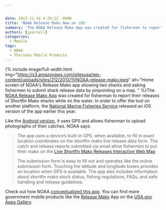 ```yaml
---


date: 2013-11-14 4:29:12 -0400
title: 'NOAA Release Mako Now on iOS'
summary: 'The NOAA Release Mako App was created for fisherman to report their releases of Shortfin Mako sharks while on the water. In order to offer the tool on another'
authors: [jparcell]
categories:
  - Mobile
tags:
  - NOAA
  - Thursday Mobile Products
---
```



{% include image/full-width.html img="https://s3.amazonaws.com/sitesusa/wp-content/uploads/sites/212/2013/11/NOAA-release-mako.jpeg" alt="Home screen of NOAA's Release Mako app showing two sharks and asking fishermen to submit shark release data by pinpointing on a map. " %}The [NOAA Release Mako App](http://www.nmfs.noaa.gov/sfa/hms/shortfinmako/mako_app.html) was created for fisherman to report their releases of Shortfin Mako sharks while on the water. In order to offer the tool on another platform, the [National Marine Fisheries Service](http://www.nmfs.noaa.gov/) released an iOS version of the app earlier this year.

Like the [Android version](https://www.WHATEVER/2012/04/26/noaas-release-mako-app/ "NOAA’s Release Mako App"), it uses GPS and allows fisherman to upload photographs of their catches. NOAA says:

> The app uses a device&#8217;s built-in GPS, when available, to fill in exact location coordinates on the shortfin mako live release data form. The catch and release reports submitted via email allow fishermen to put their mako on the [Live Shortfin Mako Releases Interactive Web Map](http://www.nmfs.noaa.gov/sfa/hms/shortfinmako/Map/index.htm)
> 
> The submission form is easy to fill out and operates like the online submission form. Touching the latitude and longitude boxes provides an location when GPS is available. The app also includes information about shortfin mako stock status, fishing regulations, FAQs, and safe handling and release guidelines.

Check out how NOAA [conceptualized this app](https://www.WHATEVER/2012/04/26/noaas-release-mako-app/ "NOAA’s Release Mako App"). You can find more government mobile products like the [Release Mako](http://apps.usa.gov/release-mako.shtml) App on the [USA.gov Apps Gallery](http://apps.usa.gov/).